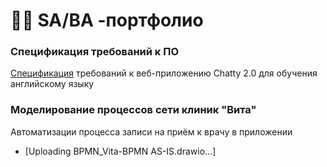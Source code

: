 # 👨‍💻 SA/BA -портфолио

### Спецификация требований к ПО
[Спецификация](https://docs.google.com/document/d/10GKAGVqQqOGM7TF35njRRrN0s5AR9jPpjcmdi2IYkd0/edit?usp=sharing) требований к веб-приложению Chatty 2.0 для обучения английскому языку  

### Моделирование процессов сети клиник "Вита"
Автоматизации процесса записи на приём к врачу в приложении
* [Uploading BPMN_Vita-BPMN AS-IS.drawio…]
